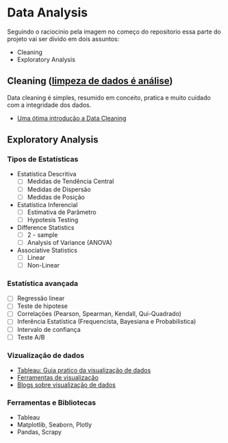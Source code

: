 # Data Analysis 

Seguindo o raciocinio pela imagem no começo do repositorio essa parte do projeto vai ser divido em dois assuntos: 
* Cleaning
* Exploratory Analysis

## Cleaning ([limpeza de dados é análise](https://counting.substack.com/p/data-cleaning-is-analysis-not-grunt))
Data cleaning é simples, resumido em conceito, pratica e muito cuidado com a integridade dos dados.
- [Uma ótima introdução a Data Cleaning](https://towardsdatascience.com/the-ultimate-guide-to-data-cleaning-3969843991d4)

## Exploratory Analysis

### Tipos de Estatísticas

* Estatística Descritiva
  - [ ] Medidas de Tendência Central
  - [ ] Medidas de Dispersão
  - [ ] Medidas de Posição

* Estatística Inferencial
  - [ ] Estimativa de Parâmetro
  - [ ] Hypotesis Testing

* Difference Statistics
  - [ ] 2 - sample
  - [ ] Analysis of Variance (ANOVA)
  
* Associative Statistics
  - [ ] Linear
  - [ ] Non-Linear 

<h3>Estatística avançada</h3>

- [ ] Regressão linear
- [ ] Teste de hipotese
- [ ] Correlações (Pearson, Spearman, Kendall, Qui-Quadrado)
- [ ] Inferência Estatística (Frequencista, Bayesiana e Probabilistica)
- [ ] Intervalo de confiança
- [ ] Teste A/B
<h3>Vizualização de dados</h3>

- [Tableau: Guia pratico da visualização de dados](https://www.tableau.com/pt-br/learn/articles/data-visualization)
- [Ferramentas de visualização](https://bigdata-madesimple.com/review-of-20-best-big-data-visualization-tools/)
- [Blogs sobre visualização de dados](https://www.tableau.com/pt-br/learn/articles/best-data-visualization-blogs)
<h3>Ferramentas e Bibliotecas</h3>

- Tableau
- Matplotlib, Seaborn, Plotly
- Pandas, Scrapy

